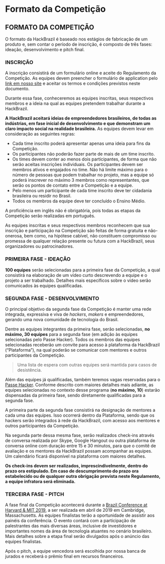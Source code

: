 # Formato da Competição

## FORMATO DA COMPETIÇÃO

O formato da HackBrazil é baseado nos estágios de fabricação de um produto e, sem contar o período de inscrição, é composto de três fases: ideação, desenvolvimento e pitch final.

### INSCRIÇÃO

A inscrição consistirá de um formulário online e aceite do Regulamento da Competição. As equipes devem preencher o formulário de application pelo [link em nosso site](https://pt.surveymonkey.com/r/G33S97H) e aceitar os termos e condições previstos neste documento.

Durante essa fase, conheceremos as equipes inscritas, seus respectivos membros e a ideia na qual as equipes pretendem trabalhar durante a HackBrazil.

**A HackBrazil aceitará ideias de empreendedores brasileiros, de todas as indústrias, em fase inicial de desenvolvimento e que demonstram um claro impacto social na realidade brasileira.** As equipes devem levar em consideração as seguintes regras:

* Cada time inscrito poderá apresentar apenas uma ideia para fins da Competição.
* Os participantes não poderão fazer parte de mais de um time inscrito.
* Os times devem conter ao menos dois participantes, de forma que não serão aceitas inscrições individuais. Os participantes devem ser membros ativos e engajados no time. Não há limite máximo para o número de pessoas que podem trabalhar no projeto, mas a equipe só poderá inscrever no máximo 3 membros como representantes, que serão os pontos de contato entre a Competição e a equipe.
* Pelo menos um participante de cada time inscrito deve ter cidadania brasileira ou residir no Brasil.
* Todos os membros da equipe deve ter concluído o Ensino Médio.

A proficiência em inglês não é obrigatória, pois todas as etapas da Competição serão realizadas em português.

As equipes inscritas e seus respectivos membros reconhecem que sua inscrição e participação na Competição são feitas de forma gratuita e não-onerosa, bem como, na hipótese cabível, não constituem compromisso ou promessa de qualquer relação presente ou futura com a HackBrazil, seus organizadores ou patrocinadores.

### PRIMEIRA FASE - IDEAÇÃO

**100 equipes** serão selecionadas para a primeira fase da Competição, a qual consistirá na elaboração de um vídeo curto descrevendo a equipe e o projeto a ser trabalhado. Detalhes mais específicos sobre o vídeo serão comunicados às equipes qualificadas.

### SEGUNDA FASE - DESENVOLVIMENTO

O principal objetivo da segunda fase da Competição é manter uma rede integrada, expressiva e viva de _hackers_, _makers_ e empreendedores, gerando uma nova comunidade de tecnologia do Brasil.

Dentre as equipes integrantes da primeira fase, serão selecionadas, **no máximo, 30 equipes** para a segunda fase \(em adição às equipes selecionadas pelo Passe Hacker\). Todos os membros das equipes selecionadas receberão um convite para acesso à plataforma da HackBrazil \(“Plataforma”\), na qual poderão se comunicar com mentores e outros participantes da Competição.

> Uma lista de espera com outras equipes será mantida para casos de desistência.

Além das equipes já qualificadas, também teremos vagas reservadas para o [Passe Hacker](https://hackbrazil.gitbooks.io/regulamento/passe-hacker.html). Conforme descrito com maiores detalhes mais adiante, as equipes selecionadas no contexto desse programa \(**no máximo, 10**\) estarão dispensadas da primeira fase, sendo diretamente qualificadas para a segunda fase.

A primeira parte da segunda fase consistirá na designação de mentores a cada uma das equipes. Isso ocorrerá dentro da Plataforma, sendo que os hackers serão integrados à rede da HackBrazil, com acesso aos mentores e outros participantes da Competição.

Na segunda parte dessa mesma fase, serão realizados check-ins através de conversa realizada por Skype, Google Hangout ou outra plataforma de conversa online com duração entre 15 e 30 minutos, para que o comitê de avaliação e os mentores da HackBrazil possam acompanhar as equipes. Um calendário ficará disponível na plataforma com maiores detalhes.

**Os check-ins devem ser realizados, imprescindivelmente, dentro do prazo ora estipulado. Em caso de descumprimento do prazo ora estabelecido ou de qualquer outra obrigação prevista neste Regulamento, a equipe infratora será eliminada.**  


### TERCEIRA FASE - PITCH

A fase final da Competição acontecerá durante a [Brazil Conference at Harvard & MIT 2019](http://www.brazilconference.org/), a ser realizada em abril de 2019 em Cambridge, Massachusetts. As equipes finalistas terão a oportunidade de assistir aos painéis da conferência. O evento contará com a participação de palestrantes das mais diversas áreas, inclusive de investidores e importantes nomes da área de tecnologia atuantes no cenário brasileiro. Mais detalhes sobre a etapa final serão divulgados após o anúncio das equipes finalistas.

Após o pitch, a equipe vencedora será escolhida por nossa banca de jurados e receberá o prêmio final em recursos financeiros.

